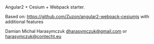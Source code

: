 Angular2 + Cesium + Webpack starter.

Based on: https://github.com/Zuzon/angular2-webpack-cesiumjs with additional features

Damian Michal Harasymczuk
dharasymczuk@gmail.com or harasymczuk@contecht.eu
